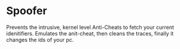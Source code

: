 # Spoofer
Prevents the intrusive, kernel level Anti-Cheats to fetch your current idenitifiers. Emulates the anit-cheat, then cleans the traces, finally it changes the ids of your pc. 
